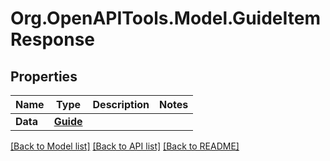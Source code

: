 # Org.OpenAPITools.Model.GuideItemResponse

## Properties

Name | Type | Description | Notes
------------ | ------------- | ------------- | -------------
**Data** | [**Guide**](Guide.md) |  | 

[[Back to Model list]](../../README.md#documentation-for-models) [[Back to API list]](../../README.md#documentation-for-api-endpoints) [[Back to README]](../../README.md)

